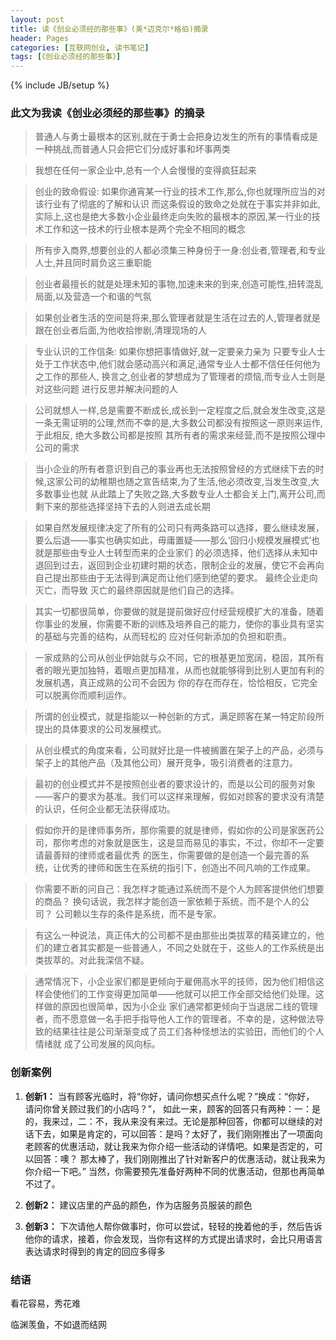 ```yaml
---
layout: post
title: 读《创业必须经的那些事》(美*迈克尔*格伯)摘录
header: Pages
categories: [互联网创业, 读书笔记]
tags: [《创业必须经的那些事》]
---
```


{% include JB/setup %}

### 此文为我读《创业必须经的那些事》的摘录

> 普通人与勇士最根本的区别,就在于勇士会把身边发生的所有的事情看成是一种挑战,而普通人只会把它们分成好事和坏事两类

> 我想在任何一家企业中,总有一个人会慢慢的变得疯狂起来

> 创业的致命假设: 如果你通宵某一行业的技术工作,那么,你也就理所应当的对该行业有了彻底的了解和认识
> 而这条假设的致命之处就在于事实并非如此,实际上,这也是绝大多数小企业最终走向失败的最根本的原因,某一行业的技术工作和这一技术的行业根本是两个完全不相同的概念

> 所有步入商界,想要创业的人都必须集三种身份于一身:创业者,管理者,和专业人士,并且同时肩负这三重职能

> 创业者最擅长的就是处理未知的事物,加速未来的到来,创造可能性,扭转混乱局面,以及营造一个和谐的气氛

> 如果创业者生活的空间是将来,那么管理者就是生活在过去的人,管理者就是跟在创业者后面,为他收拾惨剧,清理现场的人

> 专业认识的工作信条: 如果你想把事情做好,就一定要亲力亲为
> 只要专业人士处于工作状态中,他们就会感动高兴和满足,通常专业人士都不信任任何他为之工作的那些人, 换言之,创业者的梦想成为了管理者的烦恼,而专业人士则是对这些问题
> 进行反思并解决问题的人

> 公司就想人一样,总是需要不断成长,成长到一定程度之后,就会发生改变,这是一条无需证明的公理,然而不幸的是,大多数公司都没有按照这一原则来运作,于此相反, 绝大多数公司都是按照
> 其所有者的需求来经营,而不是按照公理中公司的需求

> 当小企业的所有者意识到自己的事业再也无法按照曾经的方式继续下去的时候,这家公司的幼稚期也随之宣告结束,为了生活,他必须改变,当发生改变,大多数事业也就
> 从此踏上了失败之路,大多数专业人士都会关上门,离开公司,而剩下来的那些选择坚持下去的人则进去成长期

> 如果自然发展规律决定了所有的公司只有两条路可以选择，要么继续发展，要么后退——事实也确实如此，毋庸置疑——那么‘回归小规模发展模式’也就是那些由专业人士转型而来的企业家们
> 的必须选择，他们选择从未知中退回到过去，返回到企业初建时期的状态，限制企业的发展，使它不会再向自己提出那些由于无法得到满足而让他们感到绝望的要求。 最终企业走向灭亡，而导致
> 灭亡的最终原因就是他们自己的选择。

> 其实一切都很简单，你要做的就是提前做好应付经营规模扩大的准备，随着你事业的发展，你需要不断的训练及培养自己的能力，使你的事业具有坚实的基础与完善的结构，从而轻松的
> 应对任何新添加的负担和职责。

> 一家成熟的公司从创业伊始就与众不同，它的根基更加宽阔，稳固，其所有者的眼光更加独特，着眼点更加精准，从而也就能够得到比别人更加有利的发展机遇，真正成熟的公司不会因为
> 你的存在而存在，恰恰相反，它完全可以脱离你而顺利运作。

> 所谓的创业模式，就是指能以一种创新的方式，满足顾客在某一特定阶段所提出的具体要求的公司发展模式。

> 从创业模式的角度来看，公司就好比是一件被搁置在架子上的产品，必须与架子上的其他产品（及其他公司）展开竞争，吸引消费者的注意力。

> 最初的创业模式并不是按照创业者的要求设计的，而是以公司的服务对象——客户的要求为基准。我们可以这样来理解，假如对顾客的要求没有清楚的认识，任何企业都无法获得成功。

> 假如你开的是律师事务所，那你需要的就是律师，假如你的公司是家医药公司，那你考虑的对象就是医生，这是显而易见的事实，不过，你却不一定要请最善辩的律师或者最优秀
> 的医生，你需要做的是创造一个最完善的系统，让优秀的律师和医生在系统的指引下，创造出不同凡响的工作成果。

> 你需要不断的问自己：我怎样才能通过系统而不是个人为顾客提供他们想要的商品？ 换句话说，我怎样才能创造一家依赖于系统，而不是个人的公司？ 公司赖以生存的条件是系统，而不是专家。

> 有这么一种说法，真正伟大的公司都不是由那些出类拔萃的精英建立的，他们的建立者其实都是一些普通人，不同之处就在于，这些人的工作系统是出类拔萃的。对此我深信不疑。

> 通常情况下，小企业家们都是更倾向于雇佣高水平的技师，因为他们相信这样会使他们的工作变得更加简单——他就可以把工作全部交给他们处理。这样做的原因也很简单，因为小企业
> 家们通常都更倾向于当退居二线的管理者，而不愿意做一名手把手指导他人工作的管理者。不幸的是，这种做法导致的结果往往是公司渐渐变成了员工们各种怪想法的实验田，而他们的个人情绪就
> 成了公司发展的风向标。

### 创新案例

1. __创新1：__ 当有顾客光临时，将“你好，请问你想买点什么呢？”换成：“你好， 请问你曾关顾过我们的小店吗？”， 如此一来，顾客的回答只有两种：一：是的，我来过，二：不，我从来没有来过。无论是那种回答，你都可以继续的对话下去，如果是肯定的，可以回答：是吗？太好了，我们刚刚推出了一项面向老顾客的优惠活动，就让我来为你介绍一些活动的详情吧。如果是否定的，可以回答：噢？ 那太棒了，我们刚刚推出了针对新客户的优惠活动，就让我来为你介绍一下吧。” 当然，你需要预先准备好两种不同的优惠活动，但那也再简单不过了。

2. __创新2：__ 建议店里的产品的颜色，作为店服务员服装的颜色

3. __创新3：__ 下次请他人帮你做事时，你可以尝试，轻轻的挽着他的手，然后告诉他你的请求，接着，你会发现，当你有这样的方式提出请求时，会比只用语言表达请求时得到的肯定的回应多得多

### 结语

看花容易，秀花难

临渊羡鱼，不如退而结网

